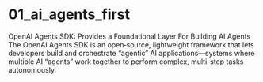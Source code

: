 # 01_ai_agents_first
OpenAI Agents SDK: Provides a Foundational Layer For Building AI Agents The OpenAI Agents SDK is an open‐source, lightweight framework that lets developers build and orchestrate “agentic” AI applications—systems where multiple AI “agents” work together to perform complex, multi-step tasks autonomously.
